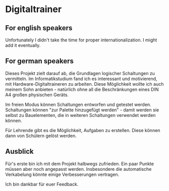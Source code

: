 # Digitaltrainer
## For english speakers
Unfortunately I didn't take the time for proper internationalization. I might add it eventually.
## For german speakers
Dieses Projekt zielt darauf ab, die Grundlagen logischer Schaltungen zu vermitteln. Im Informatikstudium fand ich es interessant und motivierend, mit 
Hardware-Digitaltraineren zu arbeiten. Diese Möglichkeit wollte ich auch meinem Sohn anbieten - natürlich ohne all die Beschränkungen eines DIN A4 großen physischen Geräts.

Im freien Modus können Schaltungen entworfen und getestet werden. Schaltungen können "zur Palette hinzugefügt werden" - damit werden sie selbst zu Bauelementen, 
die in weiteren Schaltungen verwendet werden können.

Für Lehrende gibt es die Möglichkeit, Aufgaben zu erstellen. Diese können dann von Schülern gelöst werden.

## Ausblick
Für's erste bin ich mit dem Projekt halbwegs zufrieden. Ein paar Punkte müssen aber noch angepasst werden.
Insbesondere die automatische Verkabelung könnte einige Verbesserungen vertragen.

Ich bin dankbar für euer Feedback.
